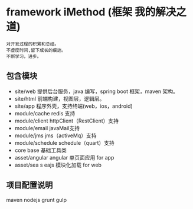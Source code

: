 # framework iMethod (框架 我的解决之道)
  ```
  对开发过程的积累和总结。
  不虚度时间,留下成长的痕迹。
  不断学习，进步。
  ```
## 包含模块 
* site/web
    提供后台服务，java 编写，spring boot 框架，maven 架构。
* site/html
    前端构建，视图层，逻辑层。
* site/app
    程序外壳，支持终端(web，ios，android) 
* module/cache
    redis 支持
* module/client
    httpClient（RestClient）支持
* module/email
    javaMail支持
* module/jms
    jms（activeMq）支持
* module/schedule
    schedule（quart）支持
* core
    base 基础工具类
* asset/angular
    angular 单页面应用 for app
* asset/sea
  s eajs 模块化加载 for web


## 项目配置说明
maven
nodejs
grunt
gulp
